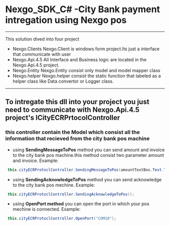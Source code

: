 # Nexgo_SDK_C# -City Bank payment intregation using Nexgo pos
___

This solution dived into four project
+ Nexgo.Clients
Nexgo.Client is windows form project.Its just a interface that communicate with user
+ Nexgo.Api.4.5
All Interface and Business logic  are located in the Nexgo.Api.4.5 project.
+ Nexgo.Entity
Nexgo.Entity consist only model and model mapper class
+ Nexgo.helper
Nexgo.helper consist the static function that labeled as a helper class like Data convertor or Logger class.
---
## To intregate this dll into your project you just need to communicate with Nexgo.Api.4.5 project's ICityECRPrtocolController
### this controller contain the Model which consist all the information that recieved from the city bank pos machine

- using **SendingMessageToPos** method you can send amount and invoice to the city bank pos machine.this method consist two parameter amount and invoice.
Example:
```c#
 this.cityECRProtoclController.SendingMessageToPos(amountTextBox.Text.ToString(), invoiceTextBox.Text.ToString());
```
- using **SendingAcknowledgeToPos** method you can send acknowledge to the city bank pos mechine.
Example:
```c#
 this.cityECRProtoclController.SendingAcknowledgeToPos();
```
- using **OpenPort method** you can open the port in which your pos mechine is connected.
Example:
```c#
 this.cityECRProtoclController.OpenPort("COM10");
```
